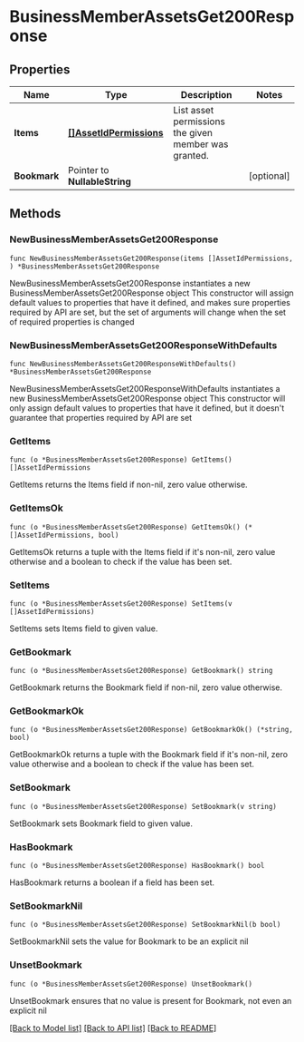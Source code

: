 # BusinessMemberAssetsGet200Response

## Properties

Name | Type | Description | Notes
------------ | ------------- | ------------- | -------------
**Items** | [**[]AssetIdPermissions**](AssetIdPermissions.md) | List asset permissions the given member was granted. | 
**Bookmark** | Pointer to **NullableString** |  | [optional] 

## Methods

### NewBusinessMemberAssetsGet200Response

`func NewBusinessMemberAssetsGet200Response(items []AssetIdPermissions, ) *BusinessMemberAssetsGet200Response`

NewBusinessMemberAssetsGet200Response instantiates a new BusinessMemberAssetsGet200Response object
This constructor will assign default values to properties that have it defined,
and makes sure properties required by API are set, but the set of arguments
will change when the set of required properties is changed

### NewBusinessMemberAssetsGet200ResponseWithDefaults

`func NewBusinessMemberAssetsGet200ResponseWithDefaults() *BusinessMemberAssetsGet200Response`

NewBusinessMemberAssetsGet200ResponseWithDefaults instantiates a new BusinessMemberAssetsGet200Response object
This constructor will only assign default values to properties that have it defined,
but it doesn't guarantee that properties required by API are set

### GetItems

`func (o *BusinessMemberAssetsGet200Response) GetItems() []AssetIdPermissions`

GetItems returns the Items field if non-nil, zero value otherwise.

### GetItemsOk

`func (o *BusinessMemberAssetsGet200Response) GetItemsOk() (*[]AssetIdPermissions, bool)`

GetItemsOk returns a tuple with the Items field if it's non-nil, zero value otherwise
and a boolean to check if the value has been set.

### SetItems

`func (o *BusinessMemberAssetsGet200Response) SetItems(v []AssetIdPermissions)`

SetItems sets Items field to given value.


### GetBookmark

`func (o *BusinessMemberAssetsGet200Response) GetBookmark() string`

GetBookmark returns the Bookmark field if non-nil, zero value otherwise.

### GetBookmarkOk

`func (o *BusinessMemberAssetsGet200Response) GetBookmarkOk() (*string, bool)`

GetBookmarkOk returns a tuple with the Bookmark field if it's non-nil, zero value otherwise
and a boolean to check if the value has been set.

### SetBookmark

`func (o *BusinessMemberAssetsGet200Response) SetBookmark(v string)`

SetBookmark sets Bookmark field to given value.

### HasBookmark

`func (o *BusinessMemberAssetsGet200Response) HasBookmark() bool`

HasBookmark returns a boolean if a field has been set.

### SetBookmarkNil

`func (o *BusinessMemberAssetsGet200Response) SetBookmarkNil(b bool)`

 SetBookmarkNil sets the value for Bookmark to be an explicit nil

### UnsetBookmark
`func (o *BusinessMemberAssetsGet200Response) UnsetBookmark()`

UnsetBookmark ensures that no value is present for Bookmark, not even an explicit nil

[[Back to Model list]](../README.md#documentation-for-models) [[Back to API list]](../README.md#documentation-for-api-endpoints) [[Back to README]](../README.md)


